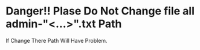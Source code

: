 # Danger!! Plase Do Not Change file all admin-"<...>".txt Path
If Change There Path Will Have Problem.
        